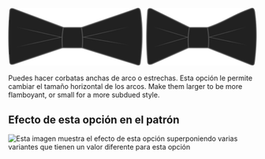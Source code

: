 ![Longitud del lazo](bowlength.svg)

Puedes hacer corbatas anchas de arco o estrechas. Esta opción le permite cambiar el tamaño horizontal de los arcos. Make them larger to be more flamboyant, or small for a more subdued style.

## Efecto de esta opción en el patrón

![Esta imagen muestra el efecto de esta opción superponiendo varias variantes que tienen un valor diferente para esta opción](benjamin\_bowlength\_sample.svg "Efecto de esta opción en el patrón")

